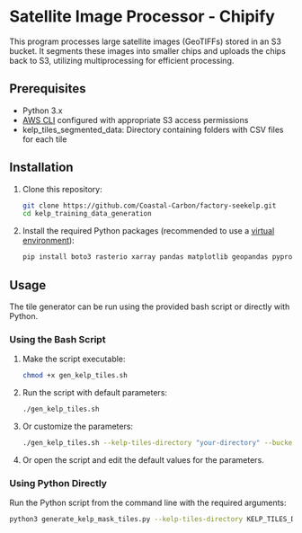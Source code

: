 # Satellite Image Processor - Chipify

This program processes large satellite images (GeoTIFFs) stored in an S3 bucket. It segments these images into smaller chips and uploads the chips back to S3, utilizing multiprocessing for efficient processing.

## Prerequisites

- Python 3.x
- [AWS CLI](https://aws.amazon.com/cli/) configured with appropriate S3 access permissions
-  kelp_tiles_segmented_data: Directory containing folders with CSV files for each tile

## Installation

1. Clone this repository:

    ```bash
    git clone https://github.com/Coastal-Carbon/factory-seekelp.git
    cd kelp_training_data_generation
    ```

2. Install the required Python packages (recommended to use a [virtual environment](https://docs.python.org/3/library/venv.html)):

    ```bash
    pip install boto3 rasterio xarray pandas matplotlib geopandas pyproj planetary_computer pystac_client rioxarray
    ```

## Usage

The tile generator can be run using the provided bash script or directly with Python.

### Using the Bash Script

1. Make the script executable:

    ```bash
    chmod +x gen_kelp_tiles.sh
    ```

2. Run the script with default parameters:

    ```bash
    ./gen_kelp_tiles.sh
    ```

3. Or customize the parameters:

    ```bash
    ./gen_kelp_tiles.sh --kelp-tiles-directory "your-directory" --bucket "your-bucket" --bucket-folder "your-folder" 
    ```

4. Or open the script and edit the default values for the parameters.

### Using Python Directly

Run the Python script from the command line with the required arguments:

```bash
python3 generate_kelp_mask_tiles.py --kelp-tiles-directory KELP_TILES_DIRECTORY --bucket BUCKET --bucket-folder BUCKET_FOLDER
```